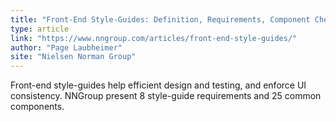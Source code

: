```yaml
---
title: "Front-End Style-Guides: Definition, Requirements, Component Checklist"
type: article
link: "https://www.nngroup.com/articles/front-end-style-guides/"
author: "Page Laubheimer"
site: "Nielsen Norman Group"
---
```


Front-end style-guides help efficient design and testing, and enforce UI consistency. NNGroup present 8 style-guide requirements and 25 common components.
